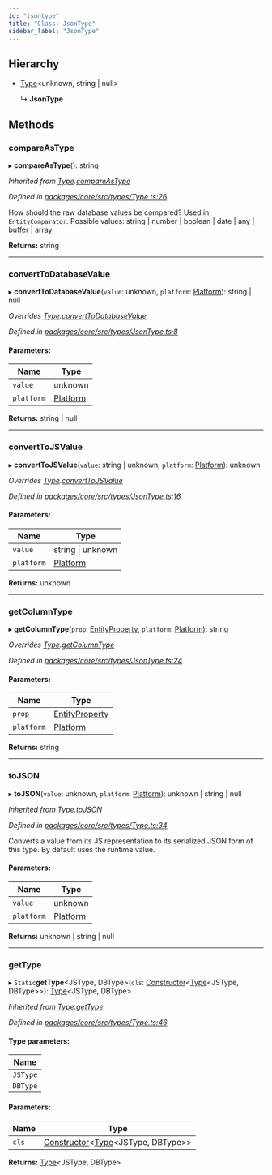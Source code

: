 ```yaml
---
id: "jsontype"
title: "Class: JsonType"
sidebar_label: "JsonType"
---
```


## Hierarchy

* [Type](type.md)&#60;unknown, string \| null>

  ↳ **JsonType**

## Methods

### compareAsType

▸ **compareAsType**(): string

*Inherited from [Type](type.md).[compareAsType](type.md#compareastype)*

*Defined in [packages/core/src/types/Type.ts:26](https://github.com/mikro-orm/mikro-orm/blob/c7aaca40d/packages/core/src/types/Type.ts#L26)*

How should the raw database values be compared? Used in `EntityComparator`.
Possible values: string | number | boolean | date | any | buffer | array

**Returns:** string

___

### convertToDatabaseValue

▸ **convertToDatabaseValue**(`value`: unknown, `platform`: [Platform](platform.md)): string \| null

*Overrides [Type](type.md).[convertToDatabaseValue](type.md#converttodatabasevalue)*

*Defined in [packages/core/src/types/JsonType.ts:8](https://github.com/mikro-orm/mikro-orm/blob/c7aaca40d/packages/core/src/types/JsonType.ts#L8)*

#### Parameters:

Name | Type |
------ | ------ |
`value` | unknown |
`platform` | [Platform](platform.md) |

**Returns:** string \| null

___

### convertToJSValue

▸ **convertToJSValue**(`value`: string \| unknown, `platform`: [Platform](platform.md)): unknown

*Overrides [Type](type.md).[convertToJSValue](type.md#converttojsvalue)*

*Defined in [packages/core/src/types/JsonType.ts:16](https://github.com/mikro-orm/mikro-orm/blob/c7aaca40d/packages/core/src/types/JsonType.ts#L16)*

#### Parameters:

Name | Type |
------ | ------ |
`value` | string \| unknown |
`platform` | [Platform](platform.md) |

**Returns:** unknown

___

### getColumnType

▸ **getColumnType**(`prop`: [EntityProperty](../interfaces/entityproperty.md), `platform`: [Platform](platform.md)): string

*Overrides [Type](type.md).[getColumnType](type.md#getcolumntype)*

*Defined in [packages/core/src/types/JsonType.ts:24](https://github.com/mikro-orm/mikro-orm/blob/c7aaca40d/packages/core/src/types/JsonType.ts#L24)*

#### Parameters:

Name | Type |
------ | ------ |
`prop` | [EntityProperty](../interfaces/entityproperty.md) |
`platform` | [Platform](platform.md) |

**Returns:** string

___

### toJSON

▸ **toJSON**(`value`: unknown, `platform`: [Platform](platform.md)): unknown \| string \| null

*Inherited from [Type](type.md).[toJSON](type.md#tojson)*

*Defined in [packages/core/src/types/Type.ts:34](https://github.com/mikro-orm/mikro-orm/blob/c7aaca40d/packages/core/src/types/Type.ts#L34)*

Converts a value from its JS representation to its serialized JSON form of this type.
By default uses the runtime value.

#### Parameters:

Name | Type |
------ | ------ |
`value` | unknown |
`platform` | [Platform](platform.md) |

**Returns:** unknown \| string \| null

___

### getType

▸ `Static`**getType**&#60;JSType, DBType>(`cls`: [Constructor](../index.md#constructor)&#60;[Type](type.md)&#60;JSType, DBType>>): [Type](type.md)&#60;JSType, DBType>

*Inherited from [Type](type.md).[getType](type.md#gettype)*

*Defined in [packages/core/src/types/Type.ts:46](https://github.com/mikro-orm/mikro-orm/blob/c7aaca40d/packages/core/src/types/Type.ts#L46)*

#### Type parameters:

Name |
------ |
`JSType` |
`DBType` |

#### Parameters:

Name | Type |
------ | ------ |
`cls` | [Constructor](../index.md#constructor)&#60;[Type](type.md)&#60;JSType, DBType>> |

**Returns:** [Type](type.md)&#60;JSType, DBType>
